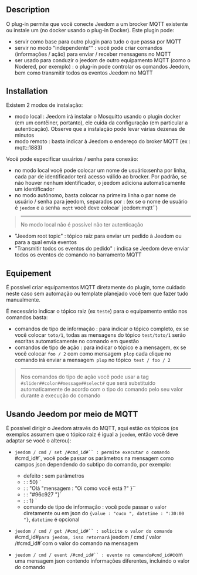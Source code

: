 # 

## Description

O plug-in permite que você conecte Jeedom a um brocker MQTT existente ou instale um (no docker usando o plug-in Docker). Este plugin pode:

- servir como base para outro plugin para tudo o que passa por MQTT
- servir no modo "independente"" : você pode criar comandos (informações / ação) para enviar / receber mensagens no MQTT
- ser usado para conduzir o jeedom de outro equipamento MQTT (como o Nodered, por exemplo) : o plug-in pode controlar os comandos Jeedom, bem como transmitir todos os eventos Jeedom no MQTT

## Installation

Existem 2 modos de instalação:

- modo local : Jeedom irá instalar o Mosquitto usando o plugin docker (em um contêiner, portanto), ele cuida da configuração (em particular a autenticação). Observe que a instalação pode levar várias dezenas de minutos
- modo remoto : basta indicar à Jeedom o endereço do broker MQTT (ex : mqtt::1883)

Você pode especificar usuários / senha para conexão:

- no modo local você pode colocar um nome de usuário:senha por linha, cada par de identificador terá acesso válido ao brocker. Por padrão, se não houver nenhum identificador, o jeedom adiciona automaticamente um identificador
- no modo autônomo, basta colocar na primeira linha o par nome de usuário / senha para jeedom, separados por : (ex se o nome de usuário é `jeedom` e a senha` mqtt` você deve colocar` jeedom:mqtt``)

>****
>
>No modo local não é possível não ter autenticação

- "Jeedom root topic" : tópico raiz para enviar um pedido à Jeedom ou para a qual envia eventos
- "Transmitir todos os eventos do pedido" : indica se Jeedom deve enviar todos os eventos de comando no barramento MQTT

## Equipement

É possível criar equipamentos MQTT diretamente do plugin, tome cuidado neste caso sem automação ou template planejado você tem que fazer tudo manualmente.

É necessário indicar o tópico raiz (ex `teste`) para o equipamento então nos comandos basta:

- comandos de tipo de informação : para indicar o tópico completo, ex se você colocar `toto/1`, todas as mensagens do tópico `test/toto/1` serão escritas automaticamente no comando em questão
- comandos de tipo de ação : para indicar o tópico e a mensagem, ex se você colocar `foo / 2` com como mensagem` plop` cada clique no comando irá enviar a mensagem` plop` no tópico` test / foo / 2`

>****
>
>Nos comandos do tipo de ação você pode usar a tag `#slider##color##message##select#` que será substituído automaticamente de acordo com o tipo do comando pelo seu valor durante a execução do comando

## Usando Jeedom por meio de MQTT

É possível dirigir o Jeedom através do MQTT, aqui estão os tópicos (os exemplos assumem que o tópico raiz é igual a `jeedom`, então você deve adaptar se você o alterou):

- `jeedom / cmd / set /#cmd_id#`` : permite executar o comando `#cmd_id#`, você pode passar os parâmetros na mensagem como campos json dependendo do subtipo do comando, por exemplo:

  - defeito : sem parâmetros
  -  :  : 50} `
  -  :  : "Olá "mensagem : "Oi como você está ?" }``
  -  :  : "#96c927 "}`
  -  :  : 1} `
  - comando de tipo de informação : você pode passar o valor diretamente ou em json do `{value : "cuco ", datetime : ":30:00 "}`, `datetime` é opcional
- `jeedom / cmd / get /#cmd_id#`` : solicite o valor do comando `#cmd_id#`para jeedom, isso retornará` jeedom / cmd / valor /#cmd_id#`com o valor do comando na mensagem
- `jeedom / cmd / event /#cmd_id#`` : evento no comando#cmd_id#`com uma mensagem json contendo informações diferentes, incluindo o valor do comando
